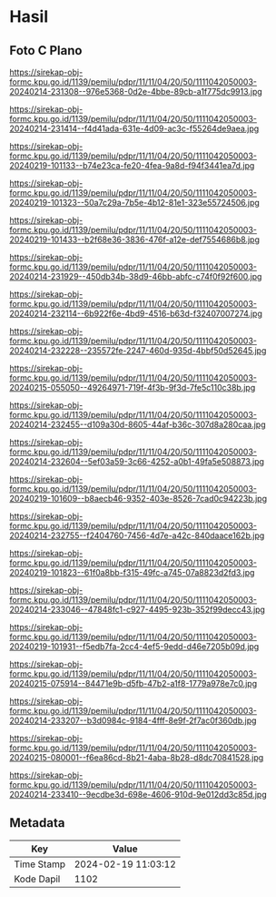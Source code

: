 # Hasil

## Foto C Plano

https://sirekap-obj-formc.kpu.go.id/1139/pemilu/pdpr/11/11/04/20/50/1111042050003-20240214-231308--976e5368-0d2e-4bbe-89cb-a1f775dc9913.jpg

https://sirekap-obj-formc.kpu.go.id/1139/pemilu/pdpr/11/11/04/20/50/1111042050003-20240214-231414--f4d41ada-631e-4d09-ac3c-f55264de9aea.jpg

https://sirekap-obj-formc.kpu.go.id/1139/pemilu/pdpr/11/11/04/20/50/1111042050003-20240219-101133--b74e23ca-fe20-4fea-9a8d-f94f3441ea7d.jpg

https://sirekap-obj-formc.kpu.go.id/1139/pemilu/pdpr/11/11/04/20/50/1111042050003-20240219-101323--50a7c29a-7b5e-4b12-81e1-323e55724506.jpg

https://sirekap-obj-formc.kpu.go.id/1139/pemilu/pdpr/11/11/04/20/50/1111042050003-20240219-101433--b2f68e36-3836-476f-a12e-def7554686b8.jpg

https://sirekap-obj-formc.kpu.go.id/1139/pemilu/pdpr/11/11/04/20/50/1111042050003-20240214-231929--450db34b-38d9-46bb-abfc-c74f0f92f600.jpg

https://sirekap-obj-formc.kpu.go.id/1139/pemilu/pdpr/11/11/04/20/50/1111042050003-20240214-232114--6b922f6e-4bd9-4516-b63d-f32407007274.jpg

https://sirekap-obj-formc.kpu.go.id/1139/pemilu/pdpr/11/11/04/20/50/1111042050003-20240214-232228--235572fe-2247-460d-935d-4bbf50d52645.jpg

https://sirekap-obj-formc.kpu.go.id/1139/pemilu/pdpr/11/11/04/20/50/1111042050003-20240215-055050--49264971-719f-4f3b-9f3d-7fe5c110c38b.jpg

https://sirekap-obj-formc.kpu.go.id/1139/pemilu/pdpr/11/11/04/20/50/1111042050003-20240214-232455--d109a30d-8605-44af-b36c-307d8a280caa.jpg

https://sirekap-obj-formc.kpu.go.id/1139/pemilu/pdpr/11/11/04/20/50/1111042050003-20240214-232604--5ef03a59-3c66-4252-a0b1-49fa5e508873.jpg

https://sirekap-obj-formc.kpu.go.id/1139/pemilu/pdpr/11/11/04/20/50/1111042050003-20240219-101609--b8aecb46-9352-403e-8526-7cad0c94223b.jpg

https://sirekap-obj-formc.kpu.go.id/1139/pemilu/pdpr/11/11/04/20/50/1111042050003-20240214-232755--f2404760-7456-4d7e-a42c-840daace162b.jpg

https://sirekap-obj-formc.kpu.go.id/1139/pemilu/pdpr/11/11/04/20/50/1111042050003-20240219-101823--61f0a8bb-f315-49fc-a745-07a8823d2fd3.jpg

https://sirekap-obj-formc.kpu.go.id/1139/pemilu/pdpr/11/11/04/20/50/1111042050003-20240214-233046--47848fc1-c927-4495-923b-352f99decc43.jpg

https://sirekap-obj-formc.kpu.go.id/1139/pemilu/pdpr/11/11/04/20/50/1111042050003-20240219-101931--f5edb7fa-2cc4-4ef5-9edd-d46e7205b09d.jpg

https://sirekap-obj-formc.kpu.go.id/1139/pemilu/pdpr/11/11/04/20/50/1111042050003-20240215-075914--84471e9b-d5fb-47b2-a1f8-1779a978e7c0.jpg

https://sirekap-obj-formc.kpu.go.id/1139/pemilu/pdpr/11/11/04/20/50/1111042050003-20240214-233207--b3d0984c-9184-4fff-8e9f-2f7ac0f360db.jpg

https://sirekap-obj-formc.kpu.go.id/1139/pemilu/pdpr/11/11/04/20/50/1111042050003-20240215-080001--f6ea86cd-8b21-4aba-8b28-d8dc70841528.jpg

https://sirekap-obj-formc.kpu.go.id/1139/pemilu/pdpr/11/11/04/20/50/1111042050003-20240214-233410--9ecdbe3d-698e-4606-910d-9e012dd3c85d.jpg


## Metadata

| Key        | Value               |
| ---------- | ------------------- |
| Time Stamp | 2024-02-19 11:03:12 |
| Kode Dapil | 1102                |



